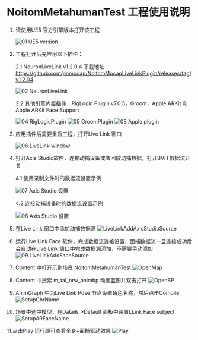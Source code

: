 # NoitomMetahumanTest 工程使用说明

1. 请使用UE5 官方引擎版本打开该工程
   
    ![01 UE5 version](https://user-images.githubusercontent.com/86640695/167243587-7e4076f8-8230-438d-b5a3-b38e89ed7ef2.jpg)

2. 工程打开后先应用以下插件：

   2.1 NeuronLiveLink v1.2.0.4 下载地址：https://github.com/pnmocap/NoitomMocapLiveLinkPlugin/releases/tag/v1.2.04
   
    ![02 NeuronLiveLink](https://user-images.githubusercontent.com/86640695/167243797-57a1618b-7561-44e3-ae8e-4f964a0dfe2f.jpg)

   
   2.2 其他引擎内置插件：RigLogic Plugin v7.0.5，Groom，Apple ARKit 和 Apple ARKit Face Support
   
    ![04 RigLogicPlugin](https://user-images.githubusercontent.com/86640695/167243801-48cfda80-78ae-462d-b544-8749097ec24a.jpg)
    ![05 GroomPlugin](https://user-images.githubusercontent.com/86640695/167243803-3fe67445-ad38-4e5c-8c99-9d1f31efbce1.jpg)
    ![03 Apple plugin](https://user-images.githubusercontent.com/86640695/167243804-40170c4a-95f7-4d92-a2cb-055e5f726b62.jpg)

   
3. 应用插件后需要重启工程，打开Live Link 窗口
   
    ![06 LiveLink window](https://user-images.githubusercontent.com/86640695/167243902-9186f673-09fb-4058-bc3f-fd5bef9d3d62.jpg)

4. 打开Axis Studio软件，连接动捕设备或者回放动捕数据，打开BVH 数据流开关
   
   4.1 使用录制文件时的数据流设置示例
   
     ![07 Axis Studio 设置](https://user-images.githubusercontent.com/86640695/167244115-2620de74-433d-458e-9342-214c59677224.jpg)
   
   4.2 连接动捕设备时的数据流设置示例
   
     ![08 Axis Studio 设置](https://user-images.githubusercontent.com/86640695/167244167-22809f6e-64b1-4cfd-9ecd-174cf95a3a5b.jpg)


5. 在Live Link 窗口中添加动捕数据源
     ![LiveLinkAddAxisStudioSource](https://user-images.githubusercontent.com/86640695/167246831-57a5c236-0be7-4781-89e1-bfd206a0b27b.gif)

6. 运行Live Link Face 软件，完成数据流连接设置，面捕数据流一旦连接成功后会自动在Live Link 窗口中完成数据源添加，不需要手动添加
     ![09 LiveLinkAddFaceSource](https://user-images.githubusercontent.com/86640695/167245247-8519392f-ad49-4208-bcfa-28eaa0235e4f.jpg)

7. Content 中打开示例场景 NoitomMetahumanTest
     ![OpenMap](https://user-images.githubusercontent.com/86640695/167246824-b115cd0c-423d-46d4-a046-8d5e390f5376.gif)

8. Content 中搜索 m_tal_nrw_animbp 动画蓝图并双击打开
     ![OpenBP](https://user-images.githubusercontent.com/86640695/167246836-e656d06b-ba88-4ca2-a63a-7044194ed467.gif)

9. AnimGraph 中为Live Link Pose 节点设置角色名称，然后点击Compile
     ![SetupChrName](https://user-images.githubusercontent.com/86640695/167246841-2e2a215c-d09e-44cd-8705-a5812b70459e.gif)

10. 场景中选中模型，在Datails >Default 面板中设置LLink Face subject
     ![SetupARFaceName](https://user-images.githubusercontent.com/86640695/167246842-12a0cbc7-89fc-4e58-aa05-752ce5d4ef4c.gif)

11.点击Play 运行即可查看全身+面捕驱动效果 
     ![Play](https://user-images.githubusercontent.com/86640695/167331440-91d2fe9a-0230-4832-b99b-37e667075e36.gif)
